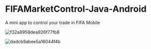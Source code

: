 # FIFAMarketControl-Java-Android
 A mini app to control your trade in FIFA Mobile

![f32a8958dea926f77fb8](https://user-images.githubusercontent.com/60953757/74337316-a3838d80-4dd2-11ea-8a80-44cb99fe46aa.jpg)

![dadcb9abee5a16044f4b](https://user-images.githubusercontent.com/60953757/74337319-a4b4ba80-4dd2-11ea-95a4-7ad073afb144.jpg)
